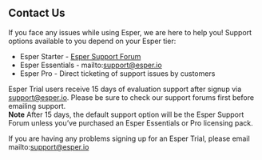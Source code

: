 ## Contact Us

If you face any issues while using Esper, we are here to help you! Support options available to you depend on your Esper tier:

-   Esper Starter -  [Esper Support Forum](https://esperhelp.freshdesk.com/support/home)
-   Esper Essentials - mailto:support@esper.io
-   Esper Pro - Direct ticketing of support issues by customers

Esper Trial users receive 15 days of evaluation support after signup via support@esper.io. Please be sure to check our support forums first before emailing support.  
**Note** After 15 days, the default support option will be the Esper Support Forum unless you’ve purchased an Esper Essentials or Pro licensing pack.

If you are having any problems signing up for an Esper Trial, please email mailto:support@esper.io